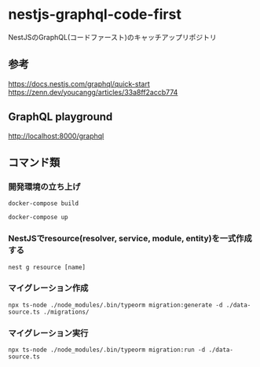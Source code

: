 # nestjs-graphql-code-first
NestJSのGraphQL(コードファースト)のキャッチアップリポジトリ

## 参考
https://docs.nestjs.com/graphql/quick-start
https://zenn.dev/youcangg/articles/33a8ff2accb774

## GraphQL playground
[http://localhost:8000/graphql](http://localhost:8000/graphql)

## コマンド類
### 開発環境の立ち上げ
```
docker-compose build

docker-compose up
```

### NestJSでresource(resolver, service, module, entity)を一式作成する
```
nest g resource [name]
```

### マイグレーション作成
```
npx ts-node ./node_modules/.bin/typeorm migration:generate -d ./data-source.ts ./migrations/
```

### マイグレーション実行
```
npx ts-node ./node_modules/.bin/typeorm migration:run -d ./data-source.ts
```
